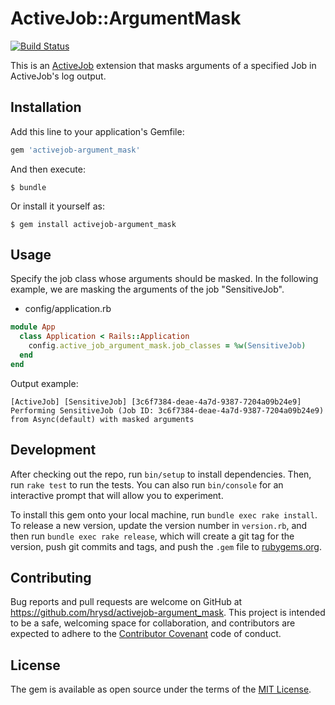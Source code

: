 # ActiveJob::ArgumentMask

[![Build Status](https://travis-ci.org/hrysd/activejob-argument_mask.svg?branch=master)](https://travis-ci.org/hrysd/activejob-argument_mask)

This is an [ActiveJob](https://github.com/rails/rails/tree/master/activejob) extension that masks arguments of a specified Job in ActiveJob's log output.

## Installation

Add this line to your application's Gemfile:

```ruby
gem 'activejob-argument_mask'
```

And then execute:

    $ bundle

Or install it yourself as:

    $ gem install activejob-argument_mask

## Usage

Specify the job class whose arguments should be masked. In the following example, we are masking the arguments of the job "SensitiveJob".

- config/application.rb

```ruby
module App
  class Application < Rails::Application
    config.active_job_argument_mask.job_classes = %w(SensitiveJob)
  end
end
```

Output example:

```
[ActiveJob] [SensitiveJob] [3c6f7384-deae-4a7d-9387-7204a09b24e9] Performing SensitiveJob (Job ID: 3c6f7384-deae-4a7d-9387-7204a09b24e9) from Async(default) with masked arguments
```

## Development

After checking out the repo, run `bin/setup` to install dependencies. Then, run `rake test` to run the tests. You can also run `bin/console` for an interactive prompt that will allow you to experiment.

To install this gem onto your local machine, run `bundle exec rake install`. To release a new version, update the version number in `version.rb`, and then run `bundle exec rake release`, which will create a git tag for the version, push git commits and tags, and push the `.gem` file to [rubygems.org](https://rubygems.org).

## Contributing

Bug reports and pull requests are welcome on GitHub at https://github.com/hrysd/activejob-argument_mask. This project is intended to be a safe, welcoming space for collaboration, and contributors are expected to adhere to the [Contributor Covenant](http://contributor-covenant.org) code of conduct.


## License

The gem is available as open source under the terms of the [MIT License](http://opensource.org/licenses/MIT).

